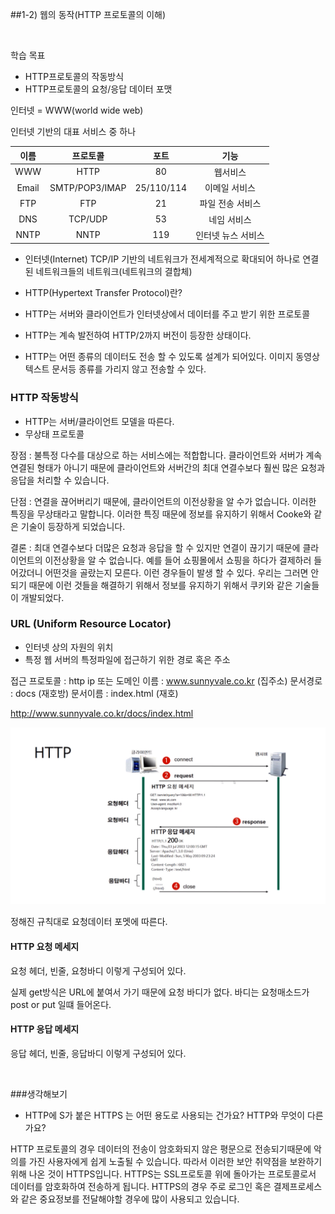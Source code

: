 ##1-2) 웹의 동작(HTTP 프로토콜의 이해)

<br/>


학습 목표
   - HTTP프로토콜의 작동방식
   - HTTP프로토콜의 요청/응답 데이터 포맷


인터넷 = WWW(world wide web)

인터넷 기반의 대표 서비스 중 하나

|  <center>이름</center> |  <center>프로토콜</center> |  <center>포트</center> |  <center>기능</center> |
|:--------|:--------:|--------:|--------:|
| <center> WWW </center> | <center> HTTP </center> | <center> 80 </center> | <center> 웹서비스 </center> |
| <center> Email </center> | <center> SMTP/POP3/IMAP | </center> 25/110/114 |<center>이메일 서비스 </center> | 
| <center>FTP </center> | <center> FTP </center> | <center> 21 </center> | <center>파일 전송 서비스 </center> |
| <center>DNS </center> | <center> TCP/UDP </center> | <center> 53 </center> | <center>네임 서비스 </center> |
| <center>NNTP </center> | <center> NNTP </center> | <center> 119 </center> | <center>인터넷 뉴스 서비스 </center> |



   - 인터넷(Internet)
   TCP/IP 기반의 네트워크가 전세계적으로 확대되어 하나로 연결된 네트워크들의 네트워크(네트워크의 결합체)

   - HTTP(Hypertext Transfer Protocol)란?

   - HTTP는 서버와 클라이언트가 인터넷상에서 데이터를 주고 받기 위한 프로토콜
   - HTTP는 계속 발전하여 HTTP/2까지 버전이 등장한 상태이다.
   - HTTP는 어떤 종류의 데이터도 전송 할 수 있도록 설계가 되어있다. 이미지 동영상
  텍스트 문서등 종류를 가리지 않고 전송할 수 있다.

  
### HTTP 작동방식
- HTTP는 서버/클라이언트 모델을 따른다.
- 무상태 프로토콜

장점 : 불특정 다수를 대상으로 하는 서비스에는 적합합니다. 클라이언트와 서버가 계속 연결된 형태가 아니기 때문에 클라이언트와 서버간의 최대 연결수보다 훨씬 많은 요청과 응답을 처리할 수 있습니다.

단점 : 연결을 끊어버리기 때문에, 클라이언트의 이전상황을 알 수가 없습니다. 이러한 특징을 무상태라고 말합니다. 이러한 특징 때문에 정보를 유지하기 위해서 Cooke와 같은 기술이 등장하게 되었습니다.

결론 : 최대 연결수보다 더많은 요청과 응답을 할 수 있지만 연결이 끊기기 때문에 클라이언트의 이전상황을 알 수 없습니다. 예를 들어 쇼핑몰에서 쇼핑을 하다가 결제하러 들어갔더니 어떤것을 골랐는지 모른다. 이런 경우들이 발생 할 수 있다. 우리는 그러면 안되기 때문에 이런 것들을 해결하기 위해서 정보를 유지하기 위해서 쿠키와 같은 기술들이 개발되었다.


### URL (Uniform Resource Locator)
   - 인터넷 상의 자원의 위치
   - 특정 웹 서버의 특정파일에 접근하기 위한 경로 혹은 주소

접근 프로토콜 : http 
ip 또는 도메인 이름 : www.sunnyvale.co.kr  (집주소)
문서경로 : docs  (재호방)
문서이름 : index.html (재호)

http://www.sunnyvale.co.kr/docs/index.html


![HTTP](./img/HTTP.png)

정해진 규칙대로 요청데이터 포멧에 따른다.

#### HTTP 요청 메세지

요청 헤더, 빈줄, 요청바디 이렇게 구성되어 있다.

실제 get방식은 URL에 붙여서 가기 때문에 요청 바디가 없다.
바디는 요청매소드가 post or put 일떄 들어온다.

#### HTTP 응답 메세지

응답 헤더, 빈줄, 응답바디 이렇게 구성되어 있다.

<br/>

###생각해보기

   - HTTP에 S가 붙은 HTTPS 는 어떤 용도로 사용되는 건가요? HTTP와 무엇이 다른가요?

HTTP 프로토콜의 경우 데이터의 전송이 암호화되지 않은 평문으로 전송되기때문에 악의를 가진 사용자에게 쉽게 노출될 수 있습니다. 따라서 이러한 보안 취약점을 보완하기위해 나온 것이 HTTPS입니다. HTTPS는 SSL프로토콜 위에 돌아가는 프로토콜로서 데이터를 암호화하여 전송하게 됩니다. HTTPS의 경우 주로 로그인 혹은 결제프로세스와 같은 중요정보를 전달해야할 경우에 많이 사용되고 있습니다. 


































